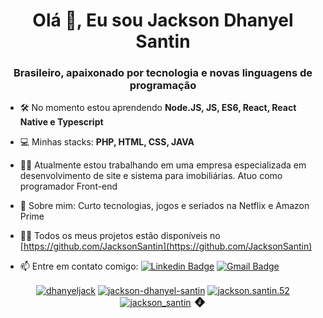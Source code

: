 <h1 align="center">Olá 👋, Eu sou Jackson Dhanyel Santin</h1>
<h3 align="center">Brasileiro, apaixonado por tecnologia e novas linguagens de programação</h3>

- 🛠 No momento estou aprendendo **Node.JS, JS, ES6, React, React Native e Typescript**

- 💻 Minhas stacks: **PHP, HTML, CSS, JAVA**

- 👨‍💻 Atualmente estou trabalhando em uma empresa especializada em desenvolvimento de site e sistema para imobiliárias. Atuo como programador Front-end

- 💬 Sobre mim: Curto tecnologias, jogos e seriados na Netflix e Amazon Prime

- 👨‍💻 Todos os meus projetos estão disponíveis no [https://github.com/JacksonSantin](https://github.com/JacksonSantin)

- 📫 Entre em contato comigo: [![Linkedin Badge](https://img.shields.io/badge/-Linkedin-blue?style=flat-square&logo=Linkedin&logoColor=white&link=Linkedin)](https://www.linkedin.com/in/jackson-dhanyel-santin/) 
[![Gmail Badge](https://img.shields.io/badge/-Email-c14438?style=flat-square&logo=Gmail&logoColor=white&link=mailto:douglas.belarr@gmail.com)](mailto:jackdhanyelsn@gmail.com)



<p align="center">
<a href="https://twitter.com/dhanyeljack" target="blank"><img align="center" src="https://github.com/paulrobertlloyd/socialmediaicons/blob/main/twitter-32x32.png" alt="dhanyeljack" height="20" width="20"/></a>
<a href="https://linkedin.com/in/jackson-dhanyel-santin" target="blank"><img align="center" src="https://github.com/paulrobertlloyd/socialmediaicons/blob/main/linkedin-32x32.png" alt="jackson-dhanyel-santin" height="20" width="20" /></a>
<a href="https://fb.com/jackson.santin.52" target="blank"><img align="center" src="https://github.com/paulrobertlloyd/socialmediaicons/blob/main/facebook-32x32.png" alt="jackson.santin.52" height="20" width="20"/></a>
<a href="https://instagram.com/jackson_santin" target="blank"><img align="center" src="https://github.com/paulrobertlloyd/socialmediaicons/blob/main/instagram-32x32.png" alt="jackson_santin" height="20" width="20"/></a>
<a href="http://jdssistemas.com/" target="blank"><img align="center" src="https://github.com/JacksonSantin/curriculum_vitae/blob/master/src/images/logo.png" alt="jdssistemas.com" height="20" width="20"/></a>
</p>

